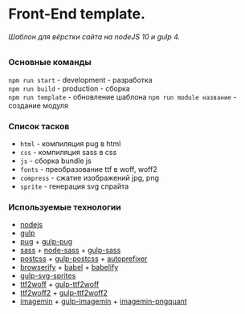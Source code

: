 # Front-End template. #
###### Шаблон для вёрстки сайта на nodeJS 10 и gulp 4. ######

### Основные команды
`npm run start` - development - разработка  
`npm run build` - production - сборка  
`npm run template` - обновление шаблона
`npm run module название` - создание модуля

### Список тасков ###
* `html` - компиляция pug в html
* `css` - компиляция sass в css
* `js` - сборка bundle js
* `fonts` - преобразование ttf в woff, woff2
* `compress` - сжатие изображений jpg, png
* `sprite` - генерация svg спрайта

### Используемые технологии ###
* [nodejs](https://nodejs.org/)
* [gulp](https://gulpjs.com/)
* [pug](https://pugjs.org/) + [gulp-pug](https://github.com/gulp-community/gulp-pug)
* [sass](https://sass-lang.com/) + [node-sass](https://github.com/sass/node-sass) + [gulp-sass](https://github.com/dlmanning/gulp-sass)
* [postcss](https://github.com/postcss/postcss) + [gulp-postcss](https://github.com/postcss/gulp-postcss) + [autoprefixer](https://autoprefixer.github.io/ru/)
* [browserify](http://browserify.org/) + [babel](https://babeljs.io/) + [babelify](https://github.com/babel/babelify)
* [gulp-svg-sprites](https://github.com/shakyshane/gulp-svg-sprites)
* [ttf2woff](https://github.com/fontello/ttf2woff) + [gulp-ttf2woff](https://github.com/nfroidure/gulp-ttf2woff)
* [ttf2woff2](https://github.com/nfroidure/ttf2woff2) + [gulp-ttf2woff2](https://github.com/nfroidure/gulp-ttf2woff2)
* [imagemin](https://github.com/imagemin/imagemin) + [gulp-imagemin](https://github.com/sindresorhus/gulp-imagemin) + [imagemin-pngquant](https://github.com/imagemin/imagemin-pngquant)